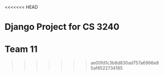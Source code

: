 <<<<<<< HEAD
# Django Project for CS 3240
# Team 11

>>>>>>> ae00fd1c3b8d830ad757a6966e85af8522734185
